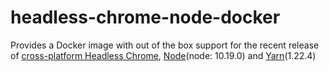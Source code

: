 # headless-chrome-node-docker

Provides a Docker image with out of the box support for the recent release of [cross-platform Headless Chrome](https://developers.google.com/web/updates/2017/04/headless-chrome), [Node](https://nodejs.org/)(node: 10.19.0) and [Yarn](https://yarnpkg.com)(1.22.4)

